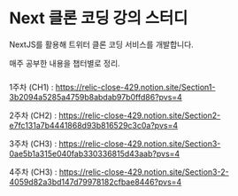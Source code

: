 # Next 클론 코딩 강의 스터디

NextJS를 활용해 트위터 클론 코딩 서비스를 개발합니다.

매주 공부한 내용을 챕터별로 정리.

###

1주차 (CH1) : https://relic-close-429.notion.site/Section1-3b2094a5285a4759b8abdab97b0ffd86?pvs=4

2주차 (CH2) : https://relic-close-429.notion.site/Section2-e7fc131a7b4441868d93b816529c3c0a?pvs=4

3주차 (CH3) : https://relic-close-429.notion.site/Section3-0ae5b1a315e040fab330336815d43aab?pvs=4

4주차 (CH3) : https://relic-close-429.notion.site/Section3-2-4059d82a3bd147d79978182cfbae8446?pvs=4
